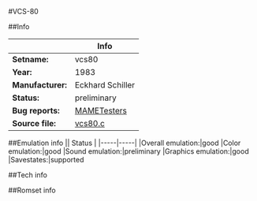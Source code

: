 #VCS-80

##Info

||Info|
|-----|-----|
|**Setname:**|vcs80
|**Year:**|1983
|**Manufacturer:**|Eckhard Schiller
|**Status:**|preliminary
|**Bug reports:**|[MAMETesters](http://mametesters.org/view_all_set.php?type=1&temporary=y&search=vcs80.c)
|**Source file:**|[vcs80.c](https://github.com/mamedev/mame/blob/master/src/mess/drivers/vcs80.c)

##Emulation info
|| Status |
|-----|-----|
|Overall emulation:|good
|Color emulation:|good
|Sound emulation:|preliminary
|Graphics emulation:|good
|Savestates:|supported

##Tech info

##Romset info

<!--- START OF EDITED COMMENT DO NOT TOUCH TEXT ABOVE-->
